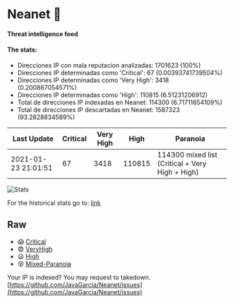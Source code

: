 # Neanet :hocho:
#### Threat intelligence feed
#### The stats:

- Direcciones IP con mala reputacion analizadas: 1701623 (100%)
- Direcciones IP determinadas como 'Critical':  67 (0.00393741739504%)
- Direcciones IP determinadas como 'Very High':  3418 (0.200867054571%)
- Direcciones IP determinadas como 'High':  110815 (6.51231206912)
- Total de direcciones IP indexadas en Neanet:  114300 (6.71711654109%)
- Total de direcciones IP descartadas en Neanet:  1587323 (93.2828834589%)

| Last Update | Critical | Very High | High | Paranoia |
| --- | --- | --- | --- | --- |
| 2021-01-23 21:01:51 | 67 | 3418 | 110815 | 114300 mixed list (Critical + Very High + High)|

![Stats](https://docs.google.com/spreadsheets/d/e/2PACX-1vSnaNMIXVabIpDJjufMlzH7poXnshF3mgd8Is1g9ytUEzVsP5my4Trn8f-xkoLLQ38xpL3HtmUexLo6/pubchart?oid=501124687&format=image)

For the historical stats go to: [link](/stats.csv)
## Raw
- :scream: [Critical](https://raw.githubusercontent.com/JavaGarcia/Neanet/master/blacklists/neanet_critical.txt)
- :fearful: [VeryHigh](https://raw.githubusercontent.com/JavaGarcia/Neanet/master/blacklists/neanet_veryHigh.txtt)
- :frowning: [High](https://raw.githubusercontent.com/JavaGarcia/Neanet/master/blacklists/neanet_high.txt)
- :dizzy_face: [Mixed-Paranoia](https://raw.githubusercontent.com/JavaGarcia/Neanet/master/blacklists/neanet_all.txt)


Your IP is indexed? You may request to takedown. [https://github.com/JavaGarcia/Neanet/issues](https://github.com/JavaGarcia/Neanet/issues)


































































































































































































































































































































































































































































































































































































































































































































































































































































































































































































































































































































































































































































































































































































































































































































































































































































































































































































































































































































































































































































































































































































































































































































































































































































































































































































































































































































































































































































































































































































































































































































































































































































































































































































































































































































































































































































































































































































































































